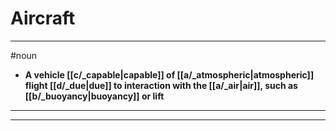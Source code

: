 # Aircraft
---
#noun
- **A vehicle [[c/_capable|capable]] of [[a/_atmospheric|atmospheric]] flight [[d/_due|due]] to interaction with the [[a/_air|air]], such as [[b/_buoyancy|buoyancy]] or lift**
---
---
